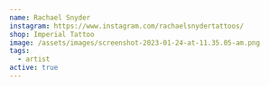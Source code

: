 ```yaml
---
name: Rachael Snyder
instagram: https://www.instagram.com/rachaelsnydertattoos/
shop: Imperial Tattoo
image: /assets/images/screenshot-2023-01-24-at-11.35.05-am.png
tags:
  - artist
active: true
---
```

